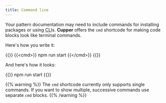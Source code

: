 ```yaml
---
title: Command line
---
```


Your pattern documentation may need to include commands for installing packages or using <abbr title="command line interface">CLI</abbr>s. **Cupper** offers the `cmd` shortcode for making code blocks look like terminal commands.

Here's how you write it:

{{<codeBlock>}}
&#x7b;{&lt;cmd>}}
npm run start
&#x7b;{&lt;/cmd>}}
{{</codeBlock>}}

And here's how it looks:

{{<cmd>}}
npm run start
{{</cmd>}}

{{% warning %}}
The `cmd` shortcode currently only supports single commands. If you want to show multiple, successive commands use separate `cmd` blocks.
{{% /warning %}}
